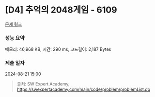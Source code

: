 # [D4] 추억의 2048게임 - 6109 

[문제 링크](https://swexpertacademy.com/main/code/problem/problemDetail.do?contestProbId=AWbrg9uabZsDFAWQ) 

### 성능 요약

메모리: 46,968 KB, 시간: 290 ms, 코드길이: 2,187 Bytes

### 제출 일자

2024-08-21 15:00



> 출처: SW Expert Academy, https://swexpertacademy.com/main/code/problem/problemList.do
